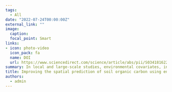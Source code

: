 ```yaml
---
tags:
  - All
date: "2022-07-24T00:00:00Z"
external_link: ""
image:
  caption: 
  focal_point: Smart
links:
- icon: photo-video
  icon_pack: fa
  name: DOI
  url: https://www.sciencedirect.com/science/article/abs/pii/S0341816221005816?via%3Dihub
summary: In local and large-scale studies, environmental covariates, including topographic attributes, climate, landscape, and geomorphic processes, show a similar spatial distribution. These variables probably could not accurately reveal the spatial variation of SOC along the landscape in these studies. 
title: Improving the spatial prediction of soil organic carbon using environmental covariates selection, A comparison of a group of environmental covariates
authors: 
  - admin
---
```

